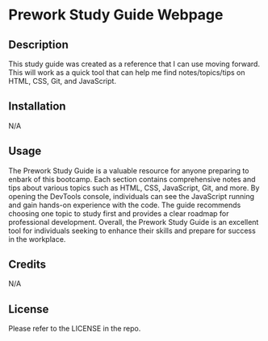 # Prework Study Guide Webpage

## Description

This study guide was created as a reference that I can use moving forward. This will work as a quick tool that can help me find notes/topics/tips on HTML, CSS, Git, and JavaScript.

## Installation

N/A

## Usage

The Prework Study Guide is a valuable resource for anyone preparing to enbark of this bootcamp. Each section contains comprehensive notes and tips about various topics such as HTML, CSS, JavaScript, Git, and more. By opening the DevTools console, individuals can see the JavaScript running and gain hands-on experience with the code. The guide recommends choosing one topic to study first and provides a clear roadmap for professional development. Overall, the Prework Study Guide is an excellent tool for individuals seeking to enhance their skills and prepare for success in the workplace.

## Credits

N/A

## License

Please refer to the LICENSE in the repo.